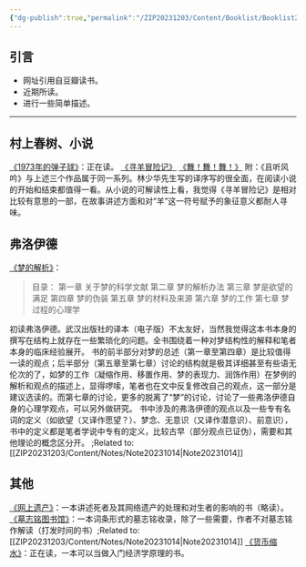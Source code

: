 ```yaml
---
{"dg-publish":true,"permalink":"/ZIP20231203/Content/Booklist/Booklist20231014/","title":"书单|231014","dgShowLocalGraph":true,"created":"","updated":""}
---
```


## 引言
- 网址引用自豆瓣读书。
- 近期所读。
- 进行一些简单描述。
---
## 村上春树、小说
[《1973年的弹子球》](https://book.douban.com/subject/3168460/)：正在读。
[《寻羊冒险记》](https://book.douban.com/subject/36344436/)
[《舞！舞！舞！》](https://book.douban.com/subject/30144094/)
附：《且听风吟》与上述三个作品属于同一系列。林少华先生写的译序写的很全面，在阅读小说的开始和结束都值得一看。从小说的可解读性上看，我觉得《寻羊冒险记》是相对比较有意思的一部，在故事讲述方面和对“羊”这一符号赋予的象征意义都耐人寻味。
## 弗洛伊德
[《梦的解析》](https://book.douban.com/subject/20506631/)：

> 目录：
> 第一章 关于梦的科学文献
> 第二章 梦的解析办法
> 第三章 梦是欲望的满足
> 第四章 梦的伪装
> 第五章 梦的材料及来源
> 第六章 梦的工作
> 第七章 梦过程的心理学

初读弗洛伊德。武汉出版社的译本（电子版）不太友好，当然我觉得这本书本身的撰写在结构上就存在一些繁琐化的问题。全书围绕着一种对梦结构性的解释和笔者本身的临床经验展开。
书的前半部分对梦的总述（第一章至第四章）是比较值得一读的观点；后半部分（第五章至第七章）讨论的结构就是极其详细甚至有些语无伦次的了，如梦的工作（凝缩作用、移置作用、梦的表现力、润饰作用）在梦例的解析和观点的描述上，显得啰嗦，笔者也在文中反复修改自己的观点，这一部分是建议选读的。而第七章的讨论，更多的脱离了“梦”的讨论，讨论了一些弗洛伊德自身的心理学观点，可以另外做研究。
书中涉及的弗洛伊德的观点以及一些专有名词的定义（如欲望（又译作愿望？）、梦念、无意识（又译作潜意识）、前意识），书中的定义都是笔者学说中专有的定义，比较古早（部分观点已证伪），需要和其他理论的概念区分开。
;Related to: [[ZIP20231203/Content/Notes/Note20231014\|Note20231014]]
## 其他
[《网上遗产》](https://book.douban.com/subject/34995584/)：一本讲述死者及其网络遗产的处理和对生者的影响的书（略读）。
[《墓志铭图书馆》](https://book.douban.com/subject/34461222/)：一本词条形式的墓志铭收录，除了一些需要，作者不对墓志铭作解读（打发时间的书）;Related to: [[ZIP20231203/Content/Notes/Note20231014\|Note20231014]]
[《货币缩水》](https://book.douban.com/subject/35894446/)：正在读，一本可以当做入门经济学原理的书。